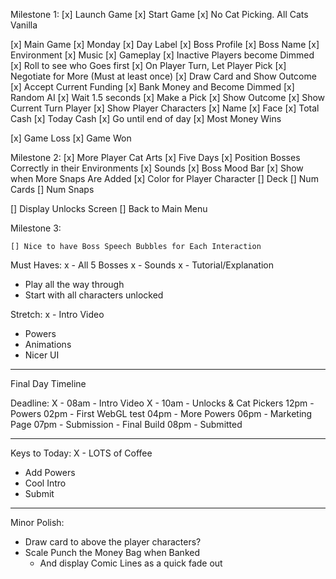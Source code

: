 
Milestone 1:
[x] Launch Game
[x] Start Game
  [x] No Cat Picking. All Cats Vanilla

[x] Main Game
  [x] Monday
    [x] Day Label
    [x] Boss Profile
    [x] Boss Name
    [x] Environment
    [x] Music
    [x] Gameplay
      [x] Inactive Players become Dimmed
      [x] Roll to see who Goes first
      [x] On Player Turn, Let Player Pick 
        [x] Negotiate for More
          (Must at least once)
          [x] Draw Card and Show Outcome
        [x] Accept Current Funding
          [x] Bank Money and Become Dimmed
    [x] Random AI
      [x] Wait 1.5 seconds
        [x] Make a Pick
          [x] Show Outcome
    [x] Show Current Turn Player
    [x] Show Player Characters
      [x] Name
      [x] Face
      [x] Total Cash
      [x] Today Cash
    [x] Go until end of day
  [x] Most Money Wins

[x] Game Loss
[x] Game Won

Milestone 2:
  [x] More Player Cat Arts
  [x] Five Days
  [x] Position Bosses Correctly in their Environments
  [x] Sounds
  [x] Boss Mood Bar
  [x] Show when More Snaps Are Added
  [x] Color for Player Character
  [] Deck 
    [] Num Cards
    [] Num Snaps

  [] Display Unlocks Screen
  [] Back to Main Menu

Milestone 3:

    [] Nice to have Boss Speech Bubbles for Each Interaction



Must Haves:
x - All 5 Bosses
x - Sounds
x - Tutorial/Explanation
- Play all the way through
- Start with all characters unlocked

Stretch:
x - Intro Video
- Powers
- Animations
- Nicer UI


-----

Final Day Timeline

Deadline: 
X - 08am - Intro Video
X - 10am - Unlocks & Cat Pickers
12pm - Powers
02pm - First WebGL test
04pm - More Powers
06pm - Marketing Page
07pm - Submission - Final Build
08pm - Submitted


-----

Keys to Today:
X - LOTS of Coffee
- Add Powers
- Cool Intro
- Submit


-----

Minor Polish:

- Draw card to above the player characters?
- Scale Punch the Money Bag when Banked 
  - And display Comic Lines as a quick fade out